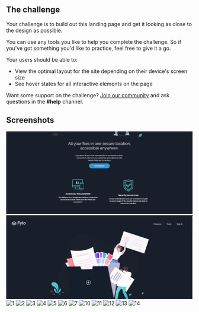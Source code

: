 ## The challenge

Your challenge is to build out this landing page and get it looking as close to the design as possible.

You can use any tools you like to help you complete the challenge. So if you've got something you'd like to practice, feel free to give it a go.

Your users should be able to:

- View the optimal layout for the site depending on their device's screen size
- See hover states for all interactive elements on the page

Want some support on the challenge? [Join our community](https://www.frontendmentor.io/community) and ask questions in the **#help** channel.

## Screenshots

![Alt text](2.png) ![Alt text](1.png)
![1](https://github.com/HiruniSew/Landing-page-master/assets/149354111/9231d586-ba3d-4792-9e8c-06d506d5787f)
![2](https://github.com/HiruniSew/Landing-page-master/assets/149354111/4d3f51ab-bdbf-4978-8cff-c619dafaf55d)
![3](https://github.com/HiruniSew/Landing-page-master/assets/149354111/9963c55b-e4ed-4e8b-9880-8c075d1ef7c4)
![4](https://github.com/HiruniSew/Landing-page-master/assets/149354111/55e22bce-9adf-4602-9b04-94e4c1ca5a2f)
![5](https://github.com/HiruniSew/Landing-page-master/assets/149354111/7f4af2b6-53e2-4b29-9989-d63283076050)
![6](https://github.com/HiruniSew/Landing-page-master/assets/149354111/5dd8eb77-5bc6-4f5b-818e-f30051217316)
![7](https://github.com/HiruniSew/Landing-page-master/assets/149354111/a62e11fc-7e32-4cd8-876a-c56aae6c88d8)
![10](https://github.com/HiruniSew/Landing-page-master/assets/149354111/452ecb7b-14ba-4eea-90d4-8bfffd806921)
![11](https://github.com/HiruniSew/Landing-page-master/assets/149354111/38818b5c-7efd-4884-a57b-36753d44c86e)
![12](https://github.com/HiruniSew/Landing-page-master/assets/149354111/5c61ddeb-bcef-4c47-82f4-39fb5039841a)
![13](https://github.com/HiruniSew/Landing-page-master/assets/149354111/580be9a4-334f-461e-8b5f-353790ab20e7)
![14](https://github.com/HiruniSew/Landing-page-master/assets/149354111/30cdee5e-b7e1-4937-97ef-908c8c141789)
